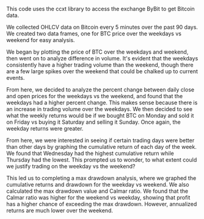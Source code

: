 This code uses the ccxt library to access the exchange ByBit to get Bitcoin data. 

We collected OHLCV data on Bitcoin every 5 minutes over the past 90 days. We created two data frames, one for BTC price over the weekdays vs weekend for easy analysis. 

We began by plotting the price of BTC over the weekdays and weekend, then went on to analyze difference in volume. It's evident that the weekdays consistently have a higher trading volume than the weekend, though there are a few large spikes over the weekend that could be chalked up to current events. 

From here, we decided to analyze the percent change between daily close and open prices for the weekdays vs the weekend, and found that the weekdays had a higher percent change. This makes sense because there is an increase in trading volume over the weekdays. We then decided to see what the weekly returns would be if we bought BTC on Monday and sold it on Friday vs buying it Saturday and selling it Sunday. Once again, the weekday returns were greater. 

From here, we were interested in seeing if certain trading days were better than other days by graphing the cumulative return of each day of the week. We found that Wednesday had the highest cumulative return while Thursday had the lowest. This prompted us to wonder, to what extent could we justify trading on the weekday vs the weekend? 

This led us to completing a max drawdown analysis, where we graphed the cumulative returns and drawdown for the weekday vs weekend. We also calculated the max drawdown value and Calmar ratio. We found that the Calmar ratio was higher for the weekend vs weekday, showing that profit has a higher chance of exceeding the max drawdown. However, annualized returns are much lower over the weekend. 
